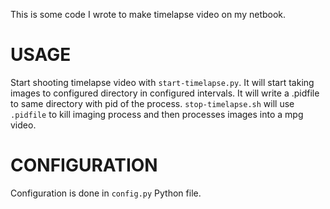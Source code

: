 This is some code I wrote to make timelapse video on my netbook.

USAGE
=====

Start shooting timelapse video with `start-timelapse.py`. It will start taking images to configured directory in configured intervals.
It will write a .pidfile to same directory with pid of the process. `stop-timelapse.sh` will use `.pidfile` to kill imaging process and 
then processes images into a mpg video. 

CONFIGURATION
=============

Configuration is done in `config.py` Python file. 




